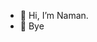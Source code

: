 - 👋 Hi, I’m Naman.
- 👋 Bye

<!---
naman1208inspiron/naman1208inspiron is a ✨ special ✨ repository because its `README.md` (this file) appears on your GitHub profile.
You can click the Preview link to take a look at your changes.
--->
